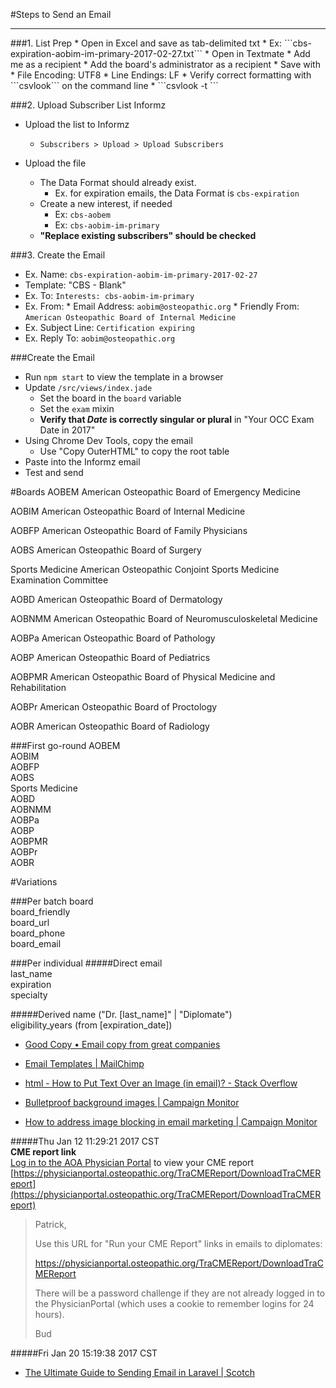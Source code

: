 #Steps to Send an Email
<hr>
###1. List Prep
* Open in Excel and save as tab-delimited txt
    * Ex: ```cbs-expiration-aobim-im-primary-2017-02-27.txt```
* Open in Textmate
    * Add me as a recipient
    * Add the board's administrator as a recipient
    * Save with
        * File Encoding: UTF8 
        * Line Endings:  LF 
* Verify correct formatting with ```csvlook``` on the command line
    * ```csvlook -t <filename>```

###2. Upload Subscriber List Informz
* Upload the list to Informz
    * ```Subscribers > Upload > Upload Subscribers```

* Upload the file
    * The Data Format should already exist.
        * Ex. for expiration emails, the Data Format is ```cbs-expiration```
    * Create a new interest, if needed
        * Ex: ```cbs-aobem```
        * Ex: ```cbs-aobim-im-primary```
    * **"Replace existing subscribers" should be checked**

###3. Create the Email
* Ex. Name: ```cbs-expiration-aobim-im-primary-2017-02-27```
* Template: "CBS - Blank"
* Ex. To: ```Interests: cbs-aobim-im-primary```
* Ex. From:
      * Email Address: ```aobim@osteopathic.org```
      * Friendly From: ```American Osteopathic Board of Internal Medicine```
* Ex. Subject Line: ```Certification expiring```
* Ex. Reply To: ```aobim@osteopathic.org```
  

###Create the Email
* Run ```npm start``` to view the template in a browser
* Update ```/src/views/index.jade```
    * Set the board in the ```board``` variable
    * Set the ```exam``` mixin
    * **Verify that *Date* is correctly singular or plural** in "Your OCC Exam Date in 2017"
* Using Chrome Dev Tools, copy the email
    * Use "Copy OuterHTML" to copy the root table
* Paste into the Informz email
* Test and send



#Boards
AOBEM
American Osteopathic Board of Emergency Medicine

AOBIM
American Osteopathic Board of Internal Medicine

AOBFP
American Osteopathic Board of Family Physicians

AOBS 
American Osteopathic Board of Surgery

Sports Medicine
American Osteopathic Conjoint Sports Medicine Examination Committee

AOBD
American Osteopathic Board of Dermatology

AOBNMM
American Osteopathic Board of Neuromusculoskeletal Medicine

AOBPa
American Osteopathic Board of Pathology

AOBP
American Osteopathic Board of Pediatrics

AOBPMR
American Osteopathic Board of Physical Medicine and Rehabilitation

AOBPr
American Osteopathic Board of Proctology

AOBR
American Osteopathic Board of Radiology

###First go-round
AOBEM  
AOBIM  
AOBFP  
AOBS   
Sports Medicine  
AOBD  
AOBNMM  
AOBPa  
AOBP  
AOBPMR  
AOBPr  
AOBR  

#Variations

###Per batch
board  
board_friendly  
board_url  
board_phone  
board_email  


###Per individual
#####Direct
email  
last_name  
expiration  
specialty  

#####Derived
name ("Dr. [last_name]" | "Diplomate")  
eligibility_years (from [expiration_date])  





* [Good Copy • Email copy from great companies](http://www.goodemailcopy.com/)

* [Email Templates | MailChimp](https://mailchimp.com/features/email-templates/)

* [html - How to Put Text Over an Image (in email)? - Stack Overflow](http://stackoverflow.com/questions/39422875/how-to-put-text-over-an-image-in-email)

* [Bulletproof background images | Campaign Monitor](https://backgrounds.cm/)

* [How to address image blocking in email marketing | Campaign Monitor](https://www.campaignmonitor.com/resources/guides/image-blocking-in-email/)

#####Thu Jan 12 11:29:21 2017 CST  
**CME report link**  
[Log in to the AOA Physician Portal](https://physicianportal.osteopathic.org/TraCMEReport/DownloadTraCMEReport) to view your CME report
[https://physicianportal.osteopathic.org/TraCMEReport/DownloadTraCMEReport](https://physicianportal.osteopathic.org/TraCMEReport/DownloadTraCMEReport)
> Patrick,
>  
> Use this URL for "Run your CME Report" links in emails to diplomates:
>  
> https://physicianportal.osteopathic.org/TraCMEReport/DownloadTraCMEReport
>  
> There will be a password challenge if they are not already logged in to the PhysicianPortal (which uses a cookie to remember logins for 24 hours).
>  
> Bud
 

#####Fri Jan 20 15:19:38 2017 CST
* [The Ultimate Guide to Sending Email in Laravel | Scotch](https://scotch.io/tutorials/ultimate-guide-on-sending-email-in-laravel)
